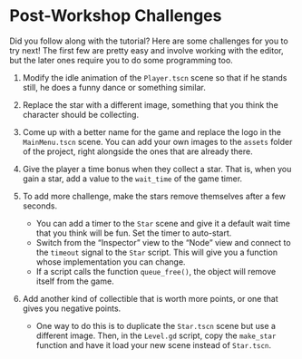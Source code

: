 # Post-Workshop Challenges

Did you follow along with the tutorial? Here are some challenges for you to try next!
The first few are pretty easy and involve working with the editor, but the later ones
require you to do some programming too.

1. Modify the idle animation of the `Player.tscn` scene so that
   if he stands still, he does a funny dance or something similar.

1. Replace the star with a different image, something that you think the
   character should be collecting.

1. Come up with a better name for the game and replace the logo
   in the `MainMenu.tscn` scene.
   You can add your own images to the `assets` folder of the project,
   right alongside the ones that are already there.

1. Give the player a time bonus when they collect a star.
   That is, when you gain a star, add a value to the <code>wait_time</code>
   of the game timer.

1. To add more challenge, make the stars remove themselves after a few seconds.
    - You can add a timer to the `Star` scene and give it a default
      wait time that you think will be fun. Set the timer to auto-start.
    - Switch from the &ldquo;Inspector&rdquo; view to the &ldquo;Node&rdquo; view
      and connect to the `timeout` signal to the `Star` script.
      This will give you a function whose implementation you can change.
    - If a script calls the function `queue_free()`, the object
      will remove itself from the game.

1. Add another kind of collectible that is worth more points,
   or one that gives you negative points.
    -  One way to do this is to duplicate the `Star.tscn` scene but
       use a different image. Then, in the `Level.gd` script,
       copy the `make_star` function and have it load your new
       scene instead of `Star.tscn`.